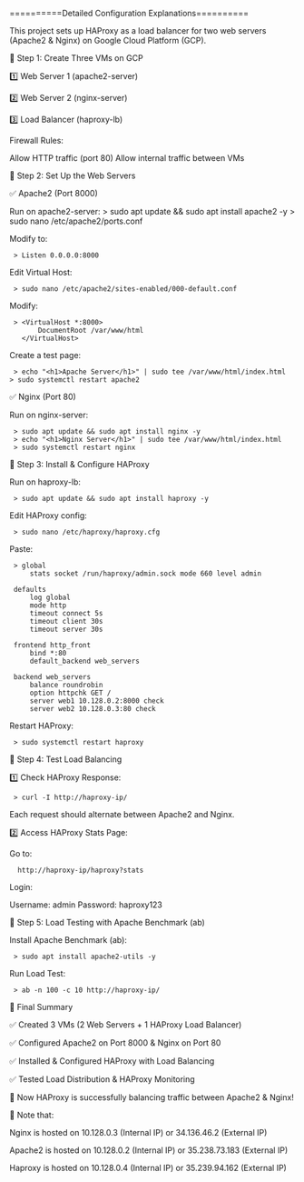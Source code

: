 ==========Detailed Configuration Explanations==========


This project sets up HAProxy as a load balancer for two web servers (Apache2 & Nginx) on Google Cloud Platform (GCP).



📌 Step 1: Create Three VMs on GCP

1️⃣ Web Server 1 (apache2-server)

2️⃣ Web Server 2 (nginx-server)

3️⃣ Load Balancer (haproxy-lb)


Firewall Rules:

Allow HTTP traffic (port 80)
Allow internal traffic between VMs


📌 Step 2: Set Up the Web Servers

✅ Apache2 (Port 8000)

Run on apache2-server:
     > sudo apt update && sudo apt install apache2 -y
     > sudo nano /etc/apache2/ports.conf
     

Modify to:

     > Listen 0.0.0.0:8000
     

Edit Virtual Host:

     > sudo nano /etc/apache2/sites-enabled/000-default.conf
     

Modify:

     > <VirtualHost *:8000>
           DocumentRoot /var/www/html
       </VirtualHost>
       
       
Create a test page:

     > echo "<h1>Apache Server</h1>" | sudo tee /var/www/html/index.html
    > sudo systemctl restart apache2


✅ Nginx (Port 80)

Run on nginx-server:

     > sudo apt update && sudo apt install nginx -y
     > echo "<h1>Nginx Server</h1>" | sudo tee /var/www/html/index.html
     > sudo systemctl restart nginx
     
     
📌 Step 3: Install & Configure HAProxy

Run on haproxy-lb:

     > sudo apt update && sudo apt install haproxy -y
     
     
Edit HAProxy config:

     > sudo nano /etc/haproxy/haproxy.cfg

     
Paste:

     > global
         stats socket /run/haproxy/admin.sock mode 660 level admin

     defaults
         log global
         mode http
         timeout connect 5s
         timeout client 30s
         timeout server 30s

     frontend http_front
         bind *:80
         default_backend web_servers

     backend web_servers
         balance roundrobin
         option httpchk GET /
         server web1 10.128.0.2:8000 check
         server web2 10.128.0.3:80 check

         
Restart HAProxy:

     > sudo systemctl restart haproxy
     
     
📌 Step 4: Test Load Balancing

1️⃣ Check HAProxy Response:

     > curl -I http://haproxy-ip/
     
Each request should alternate between Apache2 and Nginx.


2️⃣ Access HAProxy Stats Page:

Go to:

      http://haproxy-ip/haproxy?stats

      
Login:

Username: admin
Password: haproxy123


📌 Step 5: Load Testing with Apache Benchmark (ab)

Install Apache Benchmark (ab):

     > sudo apt install apache2-utils -y
     
Run Load Test:

     > ab -n 100 -c 10 http://haproxy-ip/
     
     
🚀 Final Summary


✅ Created 3 VMs (2 Web Servers + 1 HAProxy Load Balancer)

✅ Configured Apache2 on Port 8000 & Nginx on Port 80

✅ Installed & Configured HAProxy with Load Balancing

✅ Tested Load Distribution & HAProxy Monitoring


🎯 Now HAProxy is successfully balancing traffic between Apache2 & Nginx! 


🚀 Note that:

Nginx is hosted on 10.128.0.3 (Internal IP) or 34.136.46.2 (External IP)

Apache2 is hosted on 10.128.0.2 (Internal IP) or 35.238.73.183 (External IP)

Haproxy is hosted on 10.128.0.4 (Internal IP) or 35.239.94.162 (External IP)
